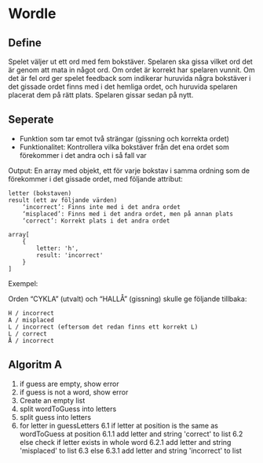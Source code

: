 # Wordle

## Define
Spelet väljer ut ett ord med fem bokstäver. Spelaren ska gissa vilket ord det är genom att mata in något ord. Om ordet är korrekt har spelaren vunnit. Om det är fel ord ger spelet feedback som indikerar huruvida några bokstäver i det gissade ordet finns med i det hemliga ordet, och huruvida spelaren placerat dem på rätt plats. Spelaren gissar sedan på nytt.



## Seperate
- Funktion som tar emot två strängar (gissning och korrekta ordet)
- Funktionalitet: Kontrollera vilka bokstäver från det ena ordet som förekommer i det andra och i så fall var

Output: En array med objekt, ett för varje bokstav i samma ordning som de förekommer i det gissade ordet, med följande attribut:

    letter (bokstaven)
    result (ett av följande värden)
        ‘incorrect’: Finns inte med i det andra ordet
        ‘misplaced’: Finns med i det andra ordet, men på annan plats
        ‘correct’: Korrekt plats i det andra ordet 
    
    array[
        {
            letter: 'h',
            result: 'incorrect'
        }
    ]


Exempel:

Orden “CYKLA” (utvalt) och “HALLÅ” (gissning) skulle ge följande tillbaka:

    H / incorrect
    A / misplaced
    L / incorrect (eftersom det redan finns ett korrekt L)
    L / correct
    Å / incorrect


## Algoritm A
1. if guess are empty, show error
2. if guess is not a word, show error
3. Create an empty list
4. split wordToGuess into letters
5. split guess into letters
6. for letter in guessLetters
    6.1 if letter at position is the same as wordToGuess at position
        6.1.1 add letter and string 'correct' to list
    6.2 else check if letter exists in whole word
        6.2.1 add letter and string 'misplaced' to list
    6.3 else 
        6.3.1 add letter and string 'incorrect' to list

